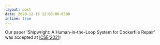```yaml
---
layout: post
date: 2020-12-15 12:00:00-0300
inline: true
---
```


Our paper 'Shipwright: A Human-in-the-Loop System for Dockerfile Repair' was accepted at [ICSE'2021](https://conf.researchr.org/track/icse-2021/icse-2021-papers?#event-overview)!